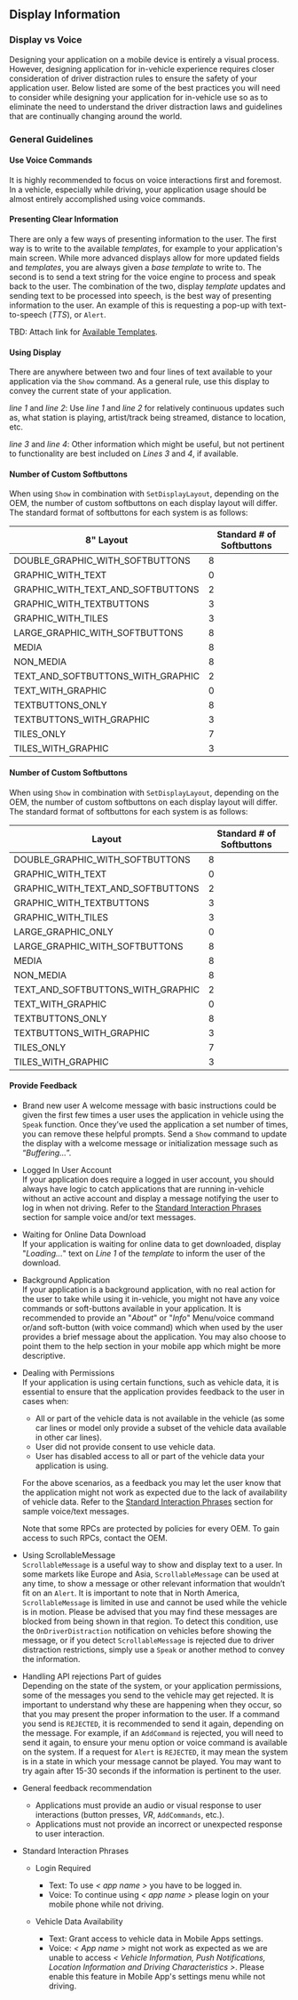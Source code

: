 ## Display Information

### Display vs Voice
Designing your application on a mobile device is entirely a visual process. However, designing application for in-vehicle experience requires closer consideration of driver distraction rules to ensure the safety of your application user. Below listed are some of the best practices you will need to consider while designing your application for in-vehicle use so as to eliminate the need to understand the driver distraction laws and guidelines that are continually changing around the world.

### General Guidelines  

#### Use Voice Commands  
 It is highly recommended to focus on voice interactions first and foremost. In a vehicle, especially while driving, your application usage should be almost entirely accomplished using voice commands.

#### Presenting Clear Information
 There are only a few ways of presenting information to the user. The first way is to write to the available _templates_, for example to your application's main screen. While more advanced displays allow for more updated fields and _templates_, you are always given a _base template_ to write to.
 The second is to send a text string for the voice engine to process and speak back to the user. The combination of the two, display _template_ updates and sending text to be processed into speech, is the best way of presenting information to the user. An example of this is requesting a pop-up with text-to-speech (_TTS_), or `Alert`.

TBD: Attach link for [Available Templates](#available-templates).

#### Using Display
There are anywhere between two and four lines of text available to your application via the `Show` command. As a general rule, use this display to convey the current state of your application.

_line 1_ and _line 2_: Use _line 1_ and _line 2_ for relatively continuous updates such as, what station is playing, artist/track being streamed, distance to location, etc.

_line 3_ and _line 4_: Other information which might be useful, but not pertinent to functionality are best included on _Lines 3_ and _4_, if available.

#### Number of Custom Softbuttons

When using `Show` in combination with `SetDisplayLayout`, depending on the OEM, the number of custom softbuttons on each display layout will differ. The standard format of softbuttons for each system is as follows:

8" Layout | Standard # of Softbuttons
-----------|-------------
DOUBLE_GRAPHIC_WITH_SOFTBUTTONS	| 8
GRAPHIC_WITH_TEXT |	0
GRAPHIC_WITH_TEXT_AND_SOFTBUTTONS |	2
GRAPHIC_WITH_TEXTBUTTONS	| 3
GRAPHIC_WITH_TILES |	3
LARGE_GRAPHIC_WITH_SOFTBUTTONS	| 8
MEDIA	| 8
NON_MEDIA	 | 8
TEXT_AND_SOFTBUTTONS_WITH_GRAPHIC	| 2
TEXT_WITH_GRAPHIC |	0
TEXTBUTTONS_ONLY	 | 8
TEXTBUTTONS_WITH_GRAPHIC	| 3
TILES_ONLY	| 7
TILES_WITH_GRAPHIC |	3










#### Number of Custom Softbuttons

When using `Show` in combination with `SetDisplayLayout`, depending on the OEM, the number of custom softbuttons on each display layout will differ. The standard format of softbuttons for each system is as follows:

Layout | Standard # of Softbuttons
-----------|-------------
DOUBLE\_GRAPHIC\_WITH\_SOFTBUTTONS	| 8
GRAPHIC\_WITH\_TEXT |	0
GRAPHIC\_WITH\_TEXT\_AND_SOFTBUTTONS |	2
GRAPHIC\_WITH\_TEXTBUTTONS	| 3
GRAPHIC\_WITH\_TILES |	3
LARGE\_GRAPHIC\_ONLY| 0
LARGE\_GRAPHIC\_WITH\_SOFTBUTTONS	| 8
MEDIA	| 8
NON\_MEDIA	 | 8
TEXT\_AND\_SOFTBUTTONS\_WITH\_GRAPHIC	| 2
TEXT\_WITH\_GRAPHIC |	0
TEXTBUTTONS\_ONLY	 | 8
TEXTBUTTONS\_WITH\_GRAPHIC	| 3
TILES\_ONLY	| 7
TILES\_WITH\_GRAPHIC |	3


#### Provide Feedback

  * Brand new user
    A welcome message with basic instructions could be given the first few times a user uses the application in vehicle using the `Speak` function. Once they’ve used the application a set number of times, you can remove these helpful prompts.
    Send a `Show` command to update the display with a welcome message or initialization message such as “_Buffering…_”.

  * Logged In User Account  
    If your application does require a logged in user account, you should always have logic to catch applications that are running in-vehicle without an active account and display a message notifying the user to log in when not driving.
    Refer to the [Standard Interaction Phrases](#standard-interaction-phrases) section for sample voice and/or text messages.

  * Waiting for Online Data Download  
    If your application is waiting for online data to get downloaded, display "_Loading..._" text on _Line 1_ of the _template_ to inform the user of the download.

  * Background Application  
    If your application is a background application, with no real action for the user to take while using it in-vehicle, you might not have any voice commands or soft-buttons available in your application. It is recommended to provide an "_About_" or "_Info_" Menu/voice command or/and soft-button (with voice command) which when used by the user provides a brief message about the application. You may also choose to point them to the help section in your mobile app which might be more descriptive.

  * Dealing with Permissions  
    If your application is using certain functions, such as vehicle data, it is essential to ensure that the application provides feedback to the user in cases when:
      - All or part of the vehicle data is not available in the vehicle (as some car lines or model only provide a subset of the vehicle data available in other car lines).  
      - User did not provide consent to use vehicle data.
      - User has disabled access to all or part of the vehicle data your application is using.   

    For the above scenarios, as a feedback you may let the user know that the application might not work as expected due to the lack of availability of vehicle data. Refer to the [Standard Interaction Phrases](#standard-interaction-phrases) section for sample voice/text messages.

    Note that some RPCs are protected by policies for every OEM. To gain access to such RPCs, contact the OEM.     

  * Using ScrollableMessage  
    `ScrollableMessage` is a useful way to show and display text to a user. In some markets like Europe and Asia, `ScrollableMessage` can be used at any time, to show a message or other relevant information that wouldn’t fit on an `Alert`. It is important to note that in North America, `ScrollableMessage` is limited in use and cannot be used while the vehicle is in motion. Please be advised that you may find these messages are blocked from being shown in that region. To detect this condition, use the `OnDriverDistraction` notification on vehicles before showing the message, or if you detect `ScrollableMessage` is rejected due to driver distraction restrictions, simply use a `Speak` or another
    method to convey the information.

  * Handling API rejections  Part of guides  
    Depending on the state of the system, or your application permissions, some of the messages you send to the vehicle may get rejected. It is important to understand why these are happening when they occur, so that you may present the proper information to the user. If a command you send is `REJECTED`, it is recommended to send it again, depending on the message. For example, if an `AddCommand` is rejected, you will need to send it again, to ensure your menu option or voice command is available on the system. If a request for `Alert` is `REJECTED`, it may mean the system is in a state in which your message cannot be played. You may want to try again after 15-30 seconds if the information is pertinent to the user.

  * General feedback recommendation
    * Applications must provide an audio or visual response to user interactions (button presses, _VR_, `AddCommands`, etc.).
    * Applications must not provide an incorrect or unexpected response to user interaction.

  * Standard Interaction Phrases
    * Login Required
      - Text: To use _< app name >_ you have to be logged in.
      - Voice: To continue using _< app name >_ please login on your mobile phone while not driving.  

    * Vehicle Data Availability
      - Text: Grant access to vehicle data in Mobile Apps settings.
      - Voice: _< App name >_ might not work as expected as we are unable to access _< Vehicle Information, Push Notifications, Location Information and Driving Characteristics >_. Please enable this feature in Mobile App's settings menu while not driving.
